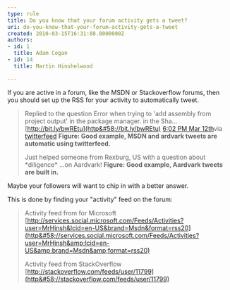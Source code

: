 ```yaml
---
type: rule
title: Do you know that your forum activity gets a tweet?
uri: do-you-know-that-your-forum-activity-gets-a-tweet
created: 2010-03-15T16:31:08.0000000Z
authors:
- id: 1
  title: Adam Cogan
- id: 14
  title: Martin Hinshelwood

---
```



​If you are active in a forum, like the MSDN or Stackoverflow forums, then you should set up the RSS for your activity to automatically tweet.


> Replied to the question Error when trying to 'add assembly from project output' in the package manager. in the Sha... [http://bit.ly/bwREtu](http&#58;//bit.ly/bwREtu) [6:02 PM Mar 12th](http&#58;//twitter.com/MrHinsh/status/10382975413)via [twitterfeed](http&#58;//twitterfeed.com/)
> **Figure: Good example, MSDN and ardvark tweets are automatic using twitterfeed.**
> 
> Just helped someone from Rexburg, US with a question about \*diligence\* ...on Aardvark!
> **Figure: Good example, Aardvark tweets are built in.**


Maybe your followers will want to chip in with a better answer. 

 This is done by finding your "activity" feed on the forum:


> Activity feed from for Microsoft 
> [http://services.social.microsoft.com/Feeds/Activiti​es?user=MrHinsh&lcid=en-US&bran​d=Msdn&format=rss20](http&#58;//services.social.microsoft.com/Feeds/Activities?user=MrHinsh&amp;lcid=en-US&amp;brand=Msdn&amp;format=rss20)
> 
> Activity feed from StackOverflow
> [http://stackoverflow.com/feeds/user/11799](http&#58;//stackoverflow.com/feeds/user/11799)

<br>​​ 
